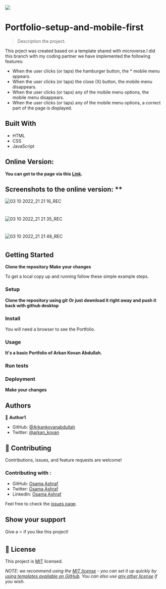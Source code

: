 ![](https://img.shields.io/badge/Microverse-blueviolet)

# Portfolio-setup-and-mobile-first

> Description the project.

This prject was created based on a template shared with microverse.I did this branch with my coding partner we have implemented the following features: 

* When the user clicks (or taps) the hamburger button, the * mobile menu appears.
* When the user clicks (or taps) the close (X) button, the mobile menu disappears.
* When the user clicks (or taps) any of the mobile menu options, the mobile menu disappears.
* When the user clicks (or taps) any of the mobile menu options, a correct part of the page is displayed.


## Built With

- HTML 
- CSS
- JavaScript

## Online Version: 

**You can get to the page via this [Link](https://arkankovanabdullah.github.io/Arkan-Kovan-Abdullah.github.io/).**

## Screenshots to the online version: **


 ![03 10 2022_21 21 16_REC](https://user-images.githubusercontent.com/79310452/193650504-e86c8ca8-9026-4c1d-8b84-fb37e80c5e74.png)
 #

 ![03 10 2022_21 21 35_REC](https://user-images.githubusercontent.com/79310452/193650515-e0754656-4c5e-47b7-8661-1b48d8cf3540.png)
 #

 ![03 10 2022_21 21 48_REC](https://user-images.githubusercontent.com/79310452/193650527-c11a74a4-7ed2-4fcf-bfaa-0fbb08c1db25.png)
 #


## Getting Started

**Clone the repository**
**Make your changes**


To get a local copy up and running follow these simple example steps.

### Setup

**Clone the repository using git**
**Or just download it right away and push it back with github desktop**


### Install
You will need a browser to see the Portfolio.
### Usage
**It's a basic Portfolio of Arkan Kovan Abdullah.**
### Run tests

### Deployment
**Make your changes**


## Authors

👤 **Author1**

- GitHub: [@Arkankovanabdullah](https://github.com/Arkankovanabdullah)
- Twitter: [@arkan_kovan](https://twitter.com/Arkan_kovan)

## 🤝 Contributing

Contributions, issues, and feature requests are welcome!

### Contributing with : 
- GitHub: [Osama Ashraf](https://github.com/osamaashraf6)
- Twitter: [Osama Ashraf](https://twitter.com/OsamaAshraf578?t=l75KjrhQgK4h-vSPfgk1gA&s=08)
- LinkedIn: [Osama Ashraf](https://www.linkedin.com/in/osama-salem-2a046b203)


Feel free to check the [issues page](../../issues/).

## Show your support

Give a ⭐️ if you like this project!

## 📝 License

This project is [MIT](./LICENSE) licensed.

_NOTE: we recommend using the [MIT license](https://choosealicense.com/licenses/mit/) - you can set it up quickly by [using templates available on GitHub](https://docs.github.com/en/communities/setting-up-your-project-for-healthy-contributions/adding-a-license-to-a-repository). You can also use [any other license](https://choosealicense.com/licenses/) if you wish._
